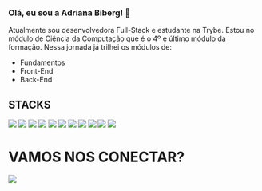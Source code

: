### Olá, eu sou a Adriana Biberg! 👋

Atualmente sou desenvolvedora Full-Stack e estudante na Trybe. Estou no módulo de Ciência da Computação que é o 4º e último módulo da formação.
Nessa jornada já trilhei os módulos de:
 - Fundamentos
 - Front-End
 - Back-End

## STACKS

<img src="https://cdn.jsdelivr.net/gh/devicons/devicon/icons/javascript/javascript-original.svg" />

<img src="https://cdn.jsdelivr.net/gh/devicons/devicon/icons/typescript/typescript-original.svg" />

<img src="https://cdn.jsdelivr.net/gh/devicons/devicon/icons/html5/html5-original.svg" />

<img src="https://cdn.jsdelivr.net/gh/devicons/devicon/icons/css3/css3-original.svg" />

<img src="https://cdn.jsdelivr.net/gh/devicons/devicon/icons/react/react-original.svg" />

<img src="https://cdn.jsdelivr.net/gh/devicons/devicon/icons/redux/redux-original.svg" />


<img src="https://cdn.jsdelivr.net/gh/devicons/devicon/icons/nodejs/nodejs-original.svg" />

<img src="https://cdn.jsdelivr.net/gh/devicons/devicon/icons/docker/docker-original.svg" />

<img src="https://cdn.jsdelivr.net/gh/devicons/devicon/icons/heroku/heroku-original-wordmark.svg" />

<img src="https://cdn.jsdelivr.net/gh/devicons/devicon/icons/mongodb/mongodb-original-wordmark.svg" />

<img src="https://cdn.jsdelivr.net/gh/devicons/devicon/icons/mysql/mysql-original-wordmark.svg" />          
 

# VAMOS NOS CONECTAR?

<a href="https://www.linkedin.com/in/adrianabiberg" target="_blank"><img src="https://img.shields.io/badge/-LinkedIn-%230077B5?style=for-the-badge&logo=linkedin&logoColor=white" target="_blank"></a>
